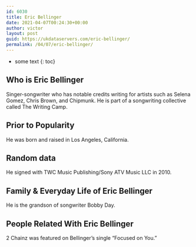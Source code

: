 ```yaml
---
id: 6030
title: Eric Bellinger
date: 2021-04-07T00:24:30+00:00
author: victor
layout: post
guid: https://ukdataservers.com/eric-bellinger/
permalink: /04/07/eric-bellinger/
---
```


* some text
{: toc}


## Who is Eric Bellinger



Singer-songwriter who has notable credits writing for artists such as Selena Gomez, Chris Brown, and Chipmunk. He is part of a songwriting collective called The Writing Camp.

                
                
                
## Prior to Popularity



He was born and raised in Los Angeles, California.

                
                
                
## Random data



He signed with TWC Music Publishing/Sony ATV Music LLC in 2010.

                
                
                
## Family & Everyday Life of Eric Bellinger



He is the grandson of songwriter Bobby Day.

                
                
                
## People Related With Eric Bellinger



2 Chainz was featured on Bellinger&#8217;s single &#8220;Focused on You.&#8221;

                
              
            
          
          
          